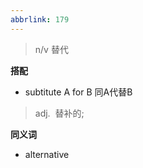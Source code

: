 ```yaml
---
abbrlink: 179
---
```

> n/v 替代

**搭配**
- subtitute A for B 同A代替B

> adj.  替补的;

**同义词**
- alternative